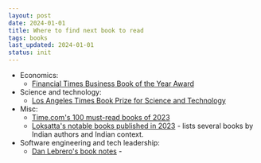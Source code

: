 ```yaml
---
layout: post
date: 2024-01-01
title: Where to find next book to read
tags: books
last_updated: 2024-01-01
status: init
---
```


* Economics:
  * [Financial Times Business Book of the Year Award](https://en.wikipedia.org/wiki/Financial_Times_Business_Book_of_the_Year_Award)
* Science and technology:
  * [Los Angeles Times Book Prize for Science and Technology](https://en.wikipedia.org/wiki/Los_Angeles_Times_Book_Prize_for_Science_and_Technology)
* Misc:
  * [Time.com's 100 must-read books of 2023](https://time.com/collection/must-read-books-2023/)
  * [Loksatta's notable books published in 2023](https://www.loksatta.com/sampadkiya/columns/summary-of-books-published-last-year-noticed-in-loksatta-bookmark-colums-zws-70-4129537/) - lists several books by Indian authors and Indian context.
* Software engineering and tech leadership:  
  * [Dan Lebrero's book notes](https://danlebrero.com/tags/book_notes/index.html) - 
